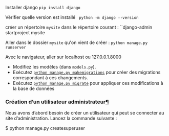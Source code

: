 Installer django
`pip install django`

Vérifier quelle version est installé
` python -m django --version`


créer un répertoire `mysite` dans le répertoire courant :
``django-admin startproject mysite

Aller dans le dossier `mysite` qu'on vient de créer :
`python manage.py runserver`

Avec le navigateur, aller sur localhost ou 127.0.0.1.8000



- Modifiez les modèles (dans `models.py`).
- Exécutez [`python manage.py makemigrations`](https://docs.djangoproject.com/fr/5.0/ref/django-admin/#django-admin-makemigrations) pour créer des migrations correspondant à ces changements.
- Exécutez [`python manage.py migrate`](https://docs.djangoproject.com/fr/5.0/ref/django-admin/#django-admin-migrate) pour appliquer ces modifications à la base de données

### Création d’un utilisateur administrateur[¶](https://docs.djangoproject.com/fr/5.0/intro/tutorial02/#creating-an-admin-user "Lien permanent vers ce titre")

Nous avons d’abord besoin de créer un utilisateur qui peut se connecter au site d’administration. Lancez la commande suivante :

$ python manage.py createsuperuser

